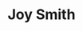 ---
title: Joy Smith
aliases: 
  - /people/joy-ann-smith
  - /people/classic-costumes
other_names:
  - Joy Ann Smith
  - Classic Costumes
layout: people
featured_image: 
featured_image_attr: 
featured_image_alt: 
featured_image_caption: 
---